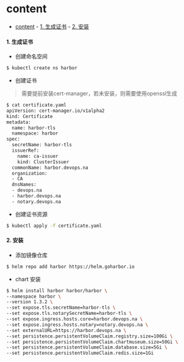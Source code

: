 # content
- [content](#content)
      - [1. 生成证书](#1-生成证书)
      - [2. 安装](#2-安装)

#### 1. 生成证书

- 创建命名空间

```bash
$ kubectl create ns harbor 
```



- 创建证书
> 需要提前安装cert-manager，若未安装，则需要使用openssl生成

```bash
$ cat certificate.yaml
apiVersion: cert-manager.io/v1alpha2
kind: Certificate
metadata:
  name: harbor-tls
  namespace: harbor
spec:
  secretName: harbor-tls
  issuerRef:
    name: ca-issuer
    kind: ClusterIssuer
  commonName: harbor.devops.na
  organization:
  - CA
  dnsNames:
  - devops.na
  - harbor.devops.na
  - notary.devops.na
```

- 创建证书资源

```bash
$ kubectl apply -f certificate.yaml
```



#### 2. 安装

- 添加镜像仓库

```bash
$ helm repo add harbor https://helm.goharbor.io
```

- chart 安装

```bash
$ helm install harbor harbor/harbor \
--namespace harbor \
--version 1.3.2 \
--set expose.tls.secretName=harbor-tls \
--set expose.tls.notarySecretName=harbor-tls \
--set expose.ingress.hosts.core=harbor.devops.na \
--set expose.ingress.hosts.notary=notary.devops.na \
--set externalURL=https://harbor.devops.na \
--set persistence.persistentVolumeClaim.registry.size=100Gi \
--set persistence.persistentVolumeClaim.chartmuseum.size=50Gi \
--set persistence.persistentVolumeClaim.database.size=5Gi \
--set persistence.persistentVolumeClaim.redis.size=1Gi 

```

